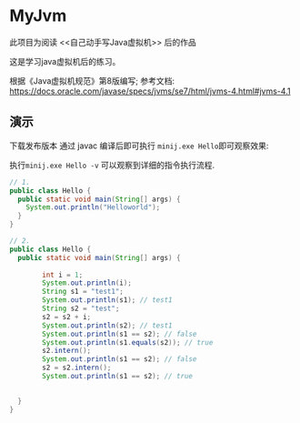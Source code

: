 # MyJvm
此项目为阅读 <<自己动手写Java虚拟机>> 后的作品


这是学习java虚拟机后的练习。

根据《Java虚拟机规范》第8版编写;
参考文档:
https://docs.oracle.com/javase/specs/jvms/se7/html/jvms-4.html#jvms-4.1

## 演示
下载发布版本
通过 javac 编译后即可执行 `minij.exe Hello`即可观察效果:

执行`minij.exe Hello -v` 可以观察到详细的指令执行流程.

```java
// 1.
public class Hello {
  public static void main(String[] args) {
    System.out.println("Helloworld");
  }
}

// 2.
public class Hello {
  public static void main(String[] args) {
              
        int i = 1;
        System.out.println(i);
        String s1 = "test1";
        System.out.println(s1); // test1
        String s2 = "test";
        s2 = s2 + i;
        System.out.println(s2); // test1
        System.out.println(s1 == s2); // false
        System.out.println(s1.equals(s2)); // true
        s2.intern();
        System.out.println(s1 == s2); // false
        s2 = s2.intern();
        System.out.println(s1 == s2); // true

        
  }
}
```
